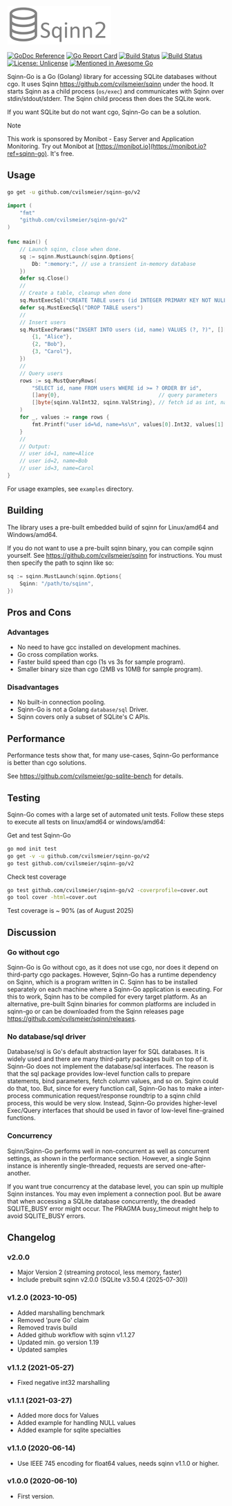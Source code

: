 
![Sqinn](logo.png "Sqinn")

[![GoDoc Reference](https://godoc.org/github.com/cvilsmeier/sqinn-go/sqinn?status.svg)](http://godoc.org/github.com/cvilsmeier/sqinn-go/sqinn)
[![Go Report Card](https://goreportcard.com/badge/github.com/cvilsmeier/sqinn-go)](https://goreportcard.com/report/github.com/cvilsmeier/sqinn-go)
[![Build Status](https://github.com/cvilsmeier/sqinn-go/actions/workflows/linux.yml/badge.svg)](https://github.com/cvilsmeier/sqinn-go/actions/workflows/linux.yml)
[![Build Status](https://github.com/cvilsmeier/sqinn-go/actions/workflows/windows.yml/badge.svg)](https://github.com/cvilsmeier/sqinn-go/actions/workflows/windows.yml)
[![License: Unlicense](https://img.shields.io/badge/license-Unlicense-blue.svg)](http://unlicense.org/)
[![Mentioned in Awesome Go](https://awesome.re/mentioned-badge.svg)](https://github.com/avelino/awesome-go)

Sqinn-Go is a Go (Golang) library for accessing SQLite databases without cgo.
It uses Sqinn <https://github.com/cvilsmeier/sqinn> under the hood.
It starts Sqinn as a child process (`os/exec`) and communicates with
Sqinn over stdin/stdout/stderr. The Sqinn child process then does the SQLite
work.

If you want SQLite but do not want cgo, Sqinn-Go can be a solution.

> [!NOTE]
> This work is sponsored by Monibot - Easy Server and Application Monitoring.
> Try out Monibot at [https://monibot.io](https://monibot.io?ref=sqinn-go).
> It's free.


Usage
------------------------------------------------------------------------------

```bash
go get -u github.com/cvilsmeier/sqinn-go/v2
```

```go
import (
	"fmt"
	"github.com/cvilsmeier/sqinn-go/v2"
)

func main() {
	// Launch sqinn, close when done.
	sq := sqinn.MustLaunch(sqinn.Options{
		Db: ":memory:", // use a transient in-memory database
	})
	defer sq.Close()
	//
	// Create a table, cleanup when done
	sq.MustExecSql("CREATE TABLE users (id INTEGER PRIMARY KEY NOT NULL, name TEXT)")
	defer sq.MustExecSql("DROP TABLE users")
	//
	// Insert users
	sq.MustExecParams("INSERT INTO users (id, name) VALUES (?, ?)", [][]any{
		{1, "Alice"},
		{2, "Bob"},
		{3, "Carol"},
	})
	//
	// Query users
	rows := sq.MustQueryRows(
		"SELECT id, name FROM users WHERE id >= ? ORDER BY id",
		[]any{0},                                // query parameters
		[]byte{sqinn.ValInt32, sqinn.ValString}, // fetch id as int, name as string
	)
	for _, values := range rows {
		fmt.Printf("user id=%d, name=%s\n", values[0].Int32, values[1].String)
	}
	//
	// Output:
	// user id=1, name=Alice
	// user id=2, name=Bob
	// user id=3, name=Carol
}
```

For usage examples, see `examples` directory.


Building
------------------------------------------------------------------------------

The library uses a pre-built embedded build of sqinn for Linux/amd64 and
Windows/amd64.

If you do not want to use a pre-built sqinn binary, you can compile sqinn
yourself. See <https://github.com/cvilsmeier/sqinn> for instructions.
You must then specify the path to sqinn like so:

```go
sq := sqinn.MustLaunch(sqinn.Options{
	Sqinn: "/path/to/sqinn",
})
```


Pros and Cons
------------------------------------------------------------------------------

### Advantages

- No need to have gcc installed on development machines.
- Go cross compilation works.
- Faster build speed than cgo (1s vs 3s for sample program).
- Smaller binary size than cgo (2MB vs 10MB for sample program).


### Disadvantages

- No built-in connection pooling.
- Sqinn-Go is not a Golang `database/sql` Driver.
- Sqinn covers only a subset of SQLite's C APIs.


Performance
------------------------------------------------------------------------------

Performance tests show that, for many use-cases, Sqinn-Go performance is better
than cgo solutions.

See <https://github.com/cvilsmeier/go-sqlite-bench> for details.


Testing
------------------------------------------------------------------------------

Sqinn-Go comes with a large set of automated unit tests. Follow these steps to
execute all tests on linux/amd64 or windows/amd64:

Get and test Sqinn-Go

```bash
go mod init test
go get -v -u github.com/cvilsmeier/sqinn-go/v2
go test github.com/cvilsmeier/sqinn-go/v2
```


Check test coverage

```bash
go test github.com/cvilsmeier/sqinn-go/v2 -coverprofile=cover.out
go tool cover -html=cover.out
```

Test coverage is ~ 90% (as of August 2025)


Discussion
------------------------------------------------------------------------------

### Go without cgo

Sqinn-Go is Go without cgo, as it does not use cgo, nor does it depend on third-party
cgo packages. However, Sqinn-Go has a runtime dependency on Sqinn, which is a
program written in C. Sqinn has to be installed separately on each machine
where a Sqinn-Go application is executing. For this to work, Sqinn has to be
compiled for every target platform. As an alternative, pre-built Sqinn binaries
for common platforms are included in sqinn-go or can be downloaded from the
Sqinn releases page <https://github.com/cvilsmeier/sqinn/releases>.


### No database/sql driver

Database/sql is Go's default abstraction layer for SQL databases. It is widely
used and there are many third-party packages built on top of it. Sqinn-Go does
not implement the database/sql interfaces. The reason is that the sql package
provides low-level function calls to prepare statements, bind parameters, fetch
column values, and so on. Sqinn could do that, too. But, since for every
function call, Sqinn-Go has to make a inter-process communication
request/response roundtrip to a sqinn child process, this would be very slow.
Instead, Sqinn-Go provides higher-level Exec/Query interfaces that should be
used in favor of low-level fine-grained functions.


### Concurrency

Sqinn/Sqinn-Go performs well in non-concurrent as well as concurrent settings,
as shown in the performance section. However, a single Sqinn instance
is inherently single-threaded, requests are served one-after-another.

If you want true concurrency at the database level, you can spin up multiple
Sqinn instances. You may even implement a connection pool. But be aware that
when accessing a SQLite database concurrently, the dreaded SQLITE_BUSY error
might occur. The PRAGMA busy_timeout might help to avoid SQLITE_BUSY errors.



Changelog
------------------------------------------------------------------------------

### v2.0.0

- Major Version 2 (streaming protocol, less memory, faster)
- Include prebuilt sqinn v2.0.0 (SQLite v3.50.4 (2025-07-30))


### v1.2.0 (2023-10-05)

- Added marshalling benchmark
- Removed 'pure Go' claim
- Removed travis build
- Added github workflow with sqinn v1.1.27
- Updated min. go version 1.19
- Updated samples


### v1.1.2 (2021-05-27)

- Fixed negative int32 marshalling


### v1.1.1 (2021-03-27)

- Added more docs for Values
- Added example for handling NULL values
- Added example for sqlite specialties


### v1.1.0 (2020-06-14)

- Use IEEE 745 encoding for float64 values, needs sqinn v1.1.0 or higher.


### v1.0.0 (2020-06-10)

- First version.
